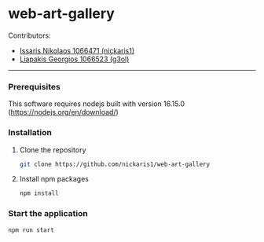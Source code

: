 # web-art-gallery

Contributors:
- [Issaris Nikolaos 1066471 (nickaris1)](https://github.com/nickaris1 "Issaris Nikolaos")
- [Liapakis Georgios 1066523 (g3ol)](https://github.com/G3OL "Liapakis Georgios")

---
### Prerequisites

This software requires nodejs built with version 16.15.0 (https://nodejs.org/en/download/)


### Installation
1. Clone the repository 
   ```sh
   git clone https://github.com/nickaris1/web-art-gallery
   ```
2. Install npm packages
   ```sh
   npm install
   ```
### Start the application
   ```sh
   npm run start
   ```